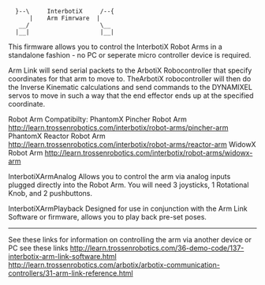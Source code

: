```
  }--\     InterbotiX     /--{
      |    Arm Fimrware  |
   __/                    \__
  |__|                    |__|
```


   This firmware allows you to control the InterbotiX Robot Arms in a standalone fashion - no PC or seperate micro controller device is required.
   
   
   Arm Link will send serial packets to the ArbotiX Robocontroller that
   specify coordinates for that arm to move to. TheArbotiX robocontroller
   will then do the Inverse Kinematic calculations and send commands to the
   DYNAMIXEL servos to move in such a way that the end effector ends up at
   the specified coordinate.
 
   Robot Arm Compatibilty: 
	   PhantomX Pincher Robot Arm
		 http://learn.trossenrobotics.com/interbotix/robot-arms/pincher-arm
	   PhantomX Reactor Robot Arm
		 http://learn.trossenrobotics.com/interbotix/robot-arms/reactor-arm
	   WidowX Robot Arm
		 http://learn.trossenrobotics.com/interbotix/robot-arms/widowx-arm
 

InterbotiXArmAnalog
	Allows you to control the arm via analog inputs plugged directly into the Robot Arm. You will need 3 joysticks, 1 Rotational Knob, and 2 pushbuttons.

InterbotiXArmPlayback
	Designed for use in conjunction with the Arm Link Software or firmware, allows you to play back pre-set poses.




-----------------------------------------------
See these links for information on controlling the arm via another device or PC see these links
http://learn.trossenrobotics.com/36-demo-code/137-interbotix-arm-link-software.html
http://learn.trossenrobotics.com/arbotix/arbotix-communication-controllers/31-arm-link-reference.html